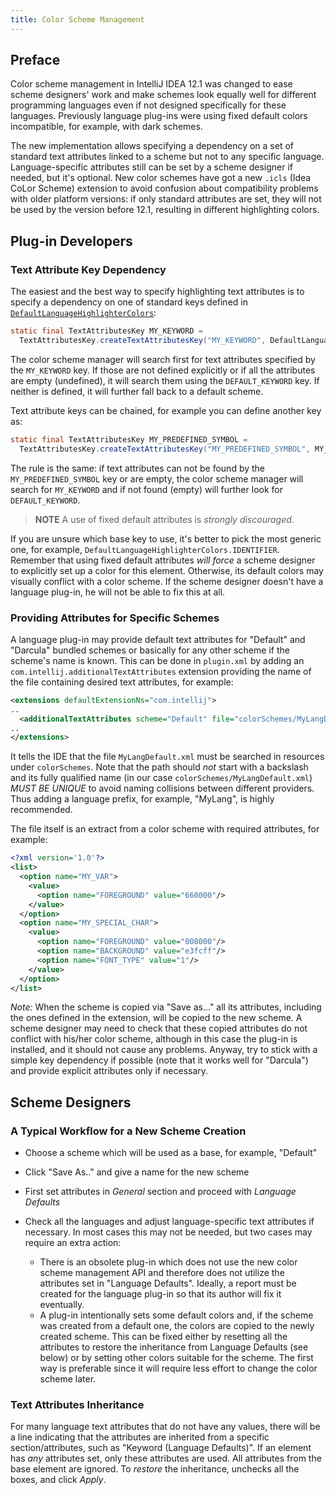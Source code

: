 ```yaml
---
title: Color Scheme Management
---
```

<!-- Copyright 2000-2020 JetBrains s.r.o. and other contributors. Use of this source code is governed by the Apache 2.0 license that can be found in the LICENSE file. -->

## Preface

Color scheme management in IntelliJ IDEA 12.1 was changed to ease scheme designers' work and make schemes look equally well for different programming languages even if not designed specifically for these languages.
Previously language plug-ins were using fixed default colors incompatible, for example, with dark schemes.

The new implementation allows specifying a dependency on a set of standard text attributes linked to a scheme but not to any specific language.
Language-specific attributes still can be set by a scheme designer if needed, but it's optional.
New color schemes have got a new `.icls` (Idea CoLor Scheme) extension to avoid confusion about compatibility problems with older platform versions:
if only standard attributes are set, they will not be used by the version before 12.1, resulting in different highlighting colors.

## Plug-in Developers

### Text Attribute Key Dependency

The easiest and the best way to specify highlighting text attributes is to specify a dependency on one of standard keys defined in [`DefaultLanguageHighlighterColors`](upsource:///platform/editor-ui-api/src/com/intellij/openapi/editor/DefaultLanguageHighlighterColors.java):

```java
static final TextAttributesKey MY_KEYWORD =
  TextAttributesKey.createTextAttributesKey("MY_KEYWORD", DefaultLanguageHighlighterColors.KEYWORD);
```

The color scheme manager will search first for text attributes specified by the `MY_KEYWORD` key.
If those are not defined explicitly or if all the attributes are empty (undefined), it will search them using the `DEFAULT_KEYWORD` key.
If neither is defined, it will further fall back to a default scheme.

Text attribute keys can be chained, for example you can define another key as:

```java
static final TextAttributesKey MY_PREDEFINED_SYMBOL =
  TextAttributesKey.createTextAttributesKey("MY_PREDEFINED_SYMBOL", MY_KEYWORD);
```

The rule is the same: if text attributes can not be found by the `MY_PREDEFINED_SYMBOL` key or are empty, the color scheme manager will search for `MY_KEYWORD` and if not found (empty) will further look for `DEFAULT_KEYWORD`.

> **NOTE** A use of fixed default attributes is _strongly discouraged_.

If you are unsure which base key to use, it's better to pick the most generic one, for example, `DefaultLanguageHighlighterColors.IDENTIFIER`.
Remember that using fixed default attributes *will force*  a scheme designer to explicitly set up a color for this element.
Otherwise, its default colors may visually conflict with a color scheme.
If the scheme designer doesn't have a language plug-in, he will not be able to fix this at all.

### Providing Attributes for Specific Schemes

A language plug-in may provide default text attributes for "Default" and "Darcula" bundled schemes or basically for any other scheme if the scheme's name is known.
This can be done in `plugin.xml` by adding an `com.intellij.additionalTextAttributes` extension providing the name of the file containing desired text attributes, for example:

```xml
<extensions defaultExtensionNs="com.intellij">
..
  <additionalTextAttributes scheme="Default" file="colorSchemes/MyLangDefault.xml"/>
..
</extensions>
```

It tells the IDE that the file `MyLangDefault.xml` must be searched in resources under `colorSchemes`.
Note that the path should *not* start with a backslash and its fully qualified name (in our case `colorSchemes/MyLangDefault.xml`) *MUST BE UNIQUE* to avoid naming collisions between different providers.
Thus adding a language prefix, for example, "MyLang", is highly recommended.

The file itself is an extract from a color scheme with required attributes, for example:

```xml
<?xml version='1.0'?>
<list>
  <option name="MY_VAR">
    <value>
      <option name="FOREGROUND" value="660000"/>
    </value>
  </option>
  <option name="MY_SPECIAL_CHAR">
    <value>
      <option name="FOREGROUND" value="008000"/>
      <option name="BACKGROUND" value="e3fcff"/>
      <option name="FONT_TYPE" value="1"/>
    </value>
  </option>
</list>
```

*Note:*  When the scheme is copied via "Save as..." all its attributes, including the ones defined in the extension, will be copied to the new scheme.
A scheme designer may need to check that these copied attributes do not conflict with his/her color scheme, although in this case the plug-in is installed, and it should not cause any problems.
Anyway, try to stick with a simple key dependency if possible (note that it works well for "Darcula") and provide explicit attributes only if necessary.

## Scheme Designers

### A Typical Workflow for a New Scheme Creation

* Choose a scheme which will be used as a base, for example, "Default"
* Click "Save As.." and give a name for the new scheme
* First set attributes in *General*  section and proceed with *Language Defaults*
* Check all the languages and adjust language-specific text attributes if necessary.
  In most cases this may not be needed, but two cases may require an extra action:

    * There is an obsolete plug-in which does not use the new color scheme management API and therefore does not utilize the attributes set in "Language Defaults".
      Ideally, a report must be created for the language plug-in so that its author will fix it eventually.
    * A plug-in intentionally sets some default colors and, if the scheme was created from a default one, the colors are copied to the newly created scheme.
      This can be fixed either by resetting all the attributes to restore the inheritance from Language Defaults (see below) or by setting other colors suitable for the scheme.
      The first way is preferable since it will require less effort to change the color scheme later.

### Text Attributes Inheritance

For many language text attributes that do not have any values, there will be a line indicating that the attributes are inherited from a specific section/attributes, such as "Keyword (Language Defaults)".
If an element has *any*  attributes set, only these attributes are used.
All attributes from the base element are ignored.
To *restore*  the inheritance, unchecks all the boxes, and click *Apply*.
